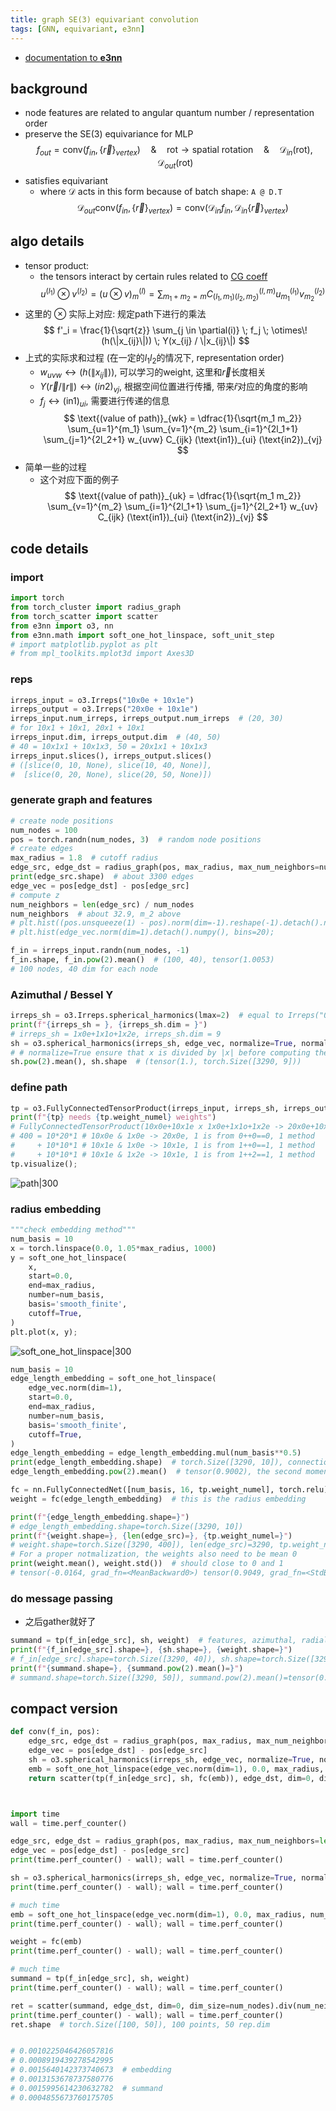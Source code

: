 ```yaml
---
title: graph SE(3) equivariant convolution
tags: [GNN, equivariant, e3nn]
---
```


- [documentation to **e3nn**](https://docs.e3nn.org/en/latest/guide/change_of_basis.html)

## background

- node features are related to angular quantum number / representation order
- preserve the SE(3) equivariance for MLP
$$
f_{out} = \mathrm{conv}(f_{in}, \{\vec{r}\}_{vertex})
\quad \& \quad \mathrm{rot} \rightarrow \text{spatial rotation}
\quad \& \quad \mathcal{D}_{in}(\mathrm{rot}),
\mathcal{D}_{out}(\mathrm{rot})
$$
- satisfies equivariant
	- where $\mathcal{D}$ acts in this form because of batch shape: `A @ D.T`
$$
\mathcal{D}_{out}
\mathrm{conv}(f_{in}, \{\vec{r}\}_{vertex})
= \mathrm{conv}
(\mathcal{D}_{in} f_{in},
\mathcal{D}_{in} \{\vec{r}\}_{vertex})
$$

## algo details

- tensor product:
	- the tensors interact by certain rules related to [CG coeff](CG_Coefficient_List.jpg)
$$
u^{(l_1)} \otimes v^{(l_2)}
= (u \otimes v)_m^{(l)} = \sum_{m_1+m_2=m}
C_{(l_1,m_1)(l_2,m_2)}^{(l,m)} u_{m_1}^{(l_1)} v_{m_2}^{(l_2)}
$$
- 这里的 $\otimes$ 实际上对应: 规定path下进行的乘法
$$
f'_i = \frac{1}{\sqrt{z}} \sum_{j \in \partial(i)} \; f_j \; \otimes\!(h(\|x_{ij}\|)) \; Y(x_{ij} / \|x_{ij}\|)
$$
- 上式的实际求和过程 (在一定的$l_1 l_2$的情况下, representation order)
	- $w_{uvw} \leftrightarrow (h(\|x_{ij}\|))$, 可以学习的weight, 这里和$\vec{r}$长度相关
	- $Y(\vec{r}/\|r\|) \leftrightarrow (in2)_{vj}$, 根据空间位置进行传播, 带来$\hat{r}$对应的角度的影响
	- $f_j \leftrightarrow (\text{in1})_{ui}$, 需要进行传递的信息
$$
\text{(value of path)}_{wk} =
\dfrac{1}{\sqrt{m_1 m_2}} \sum_{u=1}^{m_1} \sum_{v=1}^{m_2}
\sum_{i=1}^{2l_1+1} \sum_{j=1}^{2l_2+1}
w_{uvw} C_{ijk} (\text{in1})_{ui} (\text{in2})_{vj}
$$
- 简单一些的过程
	- 这个对应下面的例子
$$
\text{(value of path)}_{uk} =
\dfrac{1}{\sqrt{m_1 m_2}} \sum_{v=1}^{m_2}
\sum_{i=1}^{2l_1+1} \sum_{j=1}^{2l_2+1}
w_{uv} C_{ijk} (\text{in1})_{ui} (\text{in2})_{vj}
$$


## code details

### import
```Python
import torch
from torch_cluster import radius_graph
from torch_scatter import scatter
from e3nn import o3, nn
from e3nn.math import soft_one_hot_linspace, soft_unit_step
# import matplotlib.pyplot as plt
# from mpl_toolkits.mplot3d import Axes3D
```

### reps
```Python
irreps_input = o3.Irreps("10x0e + 10x1e")
irreps_output = o3.Irreps("20x0e + 10x1e")
irreps_input.num_irreps, irreps_output.num_irreps  # (20, 30)
# for 10x1 + 10x1, 20x1 + 10x1
irreps_input.dim, irreps_output.dim  # (40, 50)
# 40 = 10x1x1 + 10x1x3, 50 = 20x1x1 + 10x1x3
irreps_input.slices(), irreps_output.slices()
# ([slice(0, 10, None), slice(10, 40, None)],
#  [slice(0, 20, None), slice(20, 50, None)])
```

### generate graph and features
```Python
# create node positions
num_nodes = 100
pos = torch.randn(num_nodes, 3)  # random node positions
# create edges
max_radius = 1.8  # cutoff radius
edge_src, edge_dst = radius_graph(pos, max_radius, max_num_neighbors=num_nodes - 1)
print(edge_src.shape)  # about 3300 edges
edge_vec = pos[edge_dst] - pos[edge_src]
# compute z
num_neighbors = len(edge_src) / num_nodes
num_neighbors  # about 32.9, m_2 above
# plt.hist((pos.unsqueeze(1) - pos).norm(dim=-1).reshape(-1).detach().numpy(), bins=60);
# plt.hist(edge_vec.norm(dim=1).detach().numpy(), bins=20);
```

```Python
f_in = irreps_input.randn(num_nodes, -1)
f_in.shape, f_in.pow(2).mean()  # (100, 40), tensor(1.0053)
# 100 nodes, 40 dim for each node
```

### Azimuthal / Bessel Y
```Python
irreps_sh = o3.Irreps.spherical_harmonics(lmax=2)  # equal to Irreps("0e + 1o + 2e")
print(f"{irreps_sh = }, {irreps_sh.dim = }")
# irreps_sh = 1x0e+1x1o+1x2e, irreps_sh.dim = 9
sh = o3.spherical_harmonics(irreps_sh, edge_vec, normalize=True, normalization='component')
# # normalize=True ensure that x is divided by |x| before computing the sh
sh.pow(2).mean(), sh.shape  # (tensor(1.), torch.Size([3290, 9]))
```

### define path
```Python
tp = o3.FullyConnectedTensorProduct(irreps_input, irreps_sh, irreps_output, shared_weights=False)
print(f"{tp} needs {tp.weight_numel} weights")
# FullyConnectedTensorProduct(10x0e+10x1e x 1x0e+1x1o+1x2e -> 20x0e+10x1e | 400 paths | 400 weights) needs 400 weights
# 400 = 10*20*1 # 10x0e & 1x0e -> 20x0e, 1 is from 0++0==0, 1 method
#     + 10*10*1 # 10x1e & 1x0e -> 10x1e, 1 is from 1++0==1, 1 method
#     + 10*10*1 # 10x1e & 1x2e -> 10x1e, 1 is from 1++2==1, 1 method
tp.visualize();
```
![path|300](https://docs.e3nn.org/en/stable/_images/convolution_6_1.png)

### radius embedding
```Python
"""check embedding method"""
num_basis = 10
x = torch.linspace(0.0, 1.05*max_radius, 1000)
y = soft_one_hot_linspace(
    x,
    start=0.0,
    end=max_radius,
    number=num_basis,
    basis='smooth_finite',
    cutoff=True,
)
plt.plot(x, y);
```
![soft_one_hot_linspace|300](https://docs.e3nn.org/en/stable/_images/convolution_7_0.png)

```Python
num_basis = 10
edge_length_embedding = soft_one_hot_linspace(
    edge_vec.norm(dim=1),
    start=0.0,
    end=max_radius,
    number=num_basis,
    basis='smooth_finite',
    cutoff=True,
)
edge_length_embedding = edge_length_embedding.mul(num_basis**0.5)
print(edge_length_embedding.shape)  # torch.Size([3290, 10]), connection and num_basis
edge_length_embedding.pow(2).mean()  # tensor(0.9002), the second moment
```

```Python
fc = nn.FullyConnectedNet([num_basis, 16, tp.weight_numel], torch.relu)
weight = fc(edge_length_embedding)  # this is the radius embedding

print(f"{edge_length_embedding.shape=}")
# edge_length_embedding.shape=torch.Size([3290, 10])
print(f"{weight.shape=}, {len(edge_src)=}, {tp.weight_numel=}")
# weight.shape=torch.Size([3290, 400]), len(edge_src)=3290, tp.weight_numel=400
# For a proper notmalization, the weights also need to be mean 0
print(weight.mean(), weight.std())  # should close to 0 and 1
# tensor(-0.0164, grad_fn=<MeanBackward0>) tensor(0.9049, grad_fn=<StdBackward0>)
```

### do message passing
- 之后gather就好了
```Python
summand = tp(f_in[edge_src], sh, weight)  # features, azimuthal, radial
print(f"{f_in[edge_src].shape=}, {sh.shape=}, {weight.shape=}")
# f_in[edge_src].shape=torch.Size([3290, 40]), sh.shape=torch.Size([3290, 9]), weight.shape=torch.Size([3290, 400])
print(f"{summand.shape=}, {summand.pow(2).mean()=}")
# summand.shape=torch.Size([3290, 50]), summand.pow(2).mean()=tensor(0.8107, grad_fn=<MeanBackward0>)
```

## compact version

```Python
def conv(f_in, pos):
    edge_src, edge_dst = radius_graph(pos, max_radius, max_num_neighbors=len(pos) - 1)
    edge_vec = pos[edge_dst] - pos[edge_src]
    sh = o3.spherical_harmonics(irreps_sh, edge_vec, normalize=True, normalization='component')
    emb = soft_one_hot_linspace(edge_vec.norm(dim=1), 0.0, max_radius, num_basis, basis='smooth_finite', cutoff=True).mul(num_basis**0.5)
    return scatter(tp(f_in[edge_src], sh, fc(emb)), edge_dst, dim=0, dim_size=num_nodes).div(num_neighbors**0.5)



import time
wall = time.perf_counter()

edge_src, edge_dst = radius_graph(pos, max_radius, max_num_neighbors=len(pos) - 1)
edge_vec = pos[edge_dst] - pos[edge_src]
print(time.perf_counter() - wall); wall = time.perf_counter()

sh = o3.spherical_harmonics(irreps_sh, edge_vec, normalize=True, normalization='component')
print(time.perf_counter() - wall); wall = time.perf_counter()

# much time
emb = soft_one_hot_linspace(edge_vec.norm(dim=1), 0.0, max_radius, num_basis, basis='smooth_finite', cutoff=True).mul(num_basis**0.5)
print(time.perf_counter() - wall); wall = time.perf_counter()

weight = fc(emb)
print(time.perf_counter() - wall); wall = time.perf_counter()

# much time
summand = tp(f_in[edge_src], sh, weight)
print(time.perf_counter() - wall); wall = time.perf_counter()

ret = scatter(summand, edge_dst, dim=0, dim_size=num_nodes).div(num_neighbors**0.5)
print(time.perf_counter() - wall); wall = time.perf_counter()
ret.shape  # torch.Size([100, 50]), 100 points, 50 rep.dim


# 0.0010225046426057816
# 0.0008919439278542995
# 0.0015640142373740673  # embedding
# 0.0013153678737580776
# 0.0015995614230632782  # summand
# 0.0004855673760175705
```


